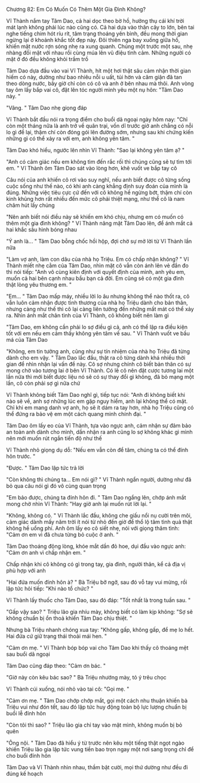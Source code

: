 




Chương 82: Em Có Muốn Có Thêm Một Gia Đình Không?

Vĩ Thành nắm tay Tâm Dao, cả hai dọc theo bờ hồ, hưởng thụ cái khí trời mát lạnh không phải lúc nào cũng có. Cả hai dựa vào thân cây to lớn, bên tai nghe tiếng chim hót ríu rít, tâm trạng thoáng yên bình, đều mong thời gian ngừng lại ở khoảnh khắc tốt đẹp này. Đôi thiên nga bay xuống giữa hồ, khiến mặt nước rợn sóng nhẹ ra xung quanh. Chúng một trước một sau, nhẹ nhàng đối mặt với nhau rồi cùng múa lên vũ điệu tình cảm. Những người có mặt ở đó đều không khỏi trầm trồ

Tâm Dao dựa đầu vào vai Vĩ Thành, hít một hơi thật sâu cảm nhận thời gian hiếm có này, dường như bao nhiêu nỗi u uất, tủi hờn và căm giận đã tan theo dòng nước, bây giờ chỉ còn có cô và anh ở bên nhau mà thôi. Anh vòng tay ôm lấy bắp vai cô, đặt lên tóc người mình yêu một nụ hôn: "Tâm Dao này. "

"Vâng. " Tâm Dao nhẹ giọng đáp

Vĩ Thành bắt đầu nói ra trọng điểm cho buổi dã ngoại ngày hôm nay: "Chỉ còn một tháng nữa là anh trở về quân trại, vốn dĩ trước giờ anh chẳng có nỗi lo gì để lại, thậm chí còn đóng gói lên đường sớm, nhưng sau khi chứng kiến những gì có thể xảy ra với em, anh không yên tâm. "

Tâm Dao khó hiểu, ngước lên nhìn Vĩ Thành: "Sao lại không yên tâm ạ? "

"Anh có cảm giác nếu em không tìm đến rắc rối thì chúng cũng sẽ tự tìm tới em. " Vĩ Thành ôm Tâm Dao sát vào lòng hơn, khẽ vuốt ve bắp tay cô

Câu nói của anh khiến cô rơi vào suy nghĩ, nếu anh biết được cô từng sống cuộc sống như thế nào, có khi anh càng khẳng định suy đoán của mình là đúng. Những việc tiêu cực cứ đến với cô không hề ngừng bớt, thậm chí còn kinh khủng hơn rất nhiều đến mức cô phải thiệt mạng, như thể cô là nam châm hút lấy chúng

"Nên anh biết nói điều này sẽ khiến em khó chịu, nhưng em có muốn có thêm một gia đình không? " Vĩ Thành nâng mặt Tâm Dao lên, để ánh mắt cả hai khắc sâu hình bóng nhau

"Ý anh là... " Tâm Dao bỗng chốc hồi hộp, đợi chờ sự mở lời từ Vĩ Thành lần nữa

"Làm vợ anh, làm con dâu của nhà họ Triệu. Em có chấp nhận không? " Vĩ Thành miết nhẹ cằm của Tâm Dao, nhìn mặt cô vẫn còn ánh lên vẻ đắn đo thì nói tiếp: "Anh vô cùng kiên định với quyết định của mình, anh yêu em, muốn cả hai bên cạnh nhau bầu bạn cả đời. Em cũng sẽ có một gia đình thật lòng yêu thương em. "

"Em... " Tâm Dao mấp máy, nhiều lời lo âu nhưng không thể nào thốt ra, cô vẫn luôn cảm nhận được tình thương của nhà họ Triệu dành cho bản thân, nhưng càng như thế thì cô lại càng liên tưởng đến những mất mát có thể xảy ra. Nhìn ánh mắt chân tình của Vĩ Thành, cô không biết nên làm gì

"Tâm Dao, em không cần phải lo sợ điều gì cả, anh có thể lập ra điều kiện tốt với em nếu em cảm thấy không yên tâm về sau. " Vĩ Thành vuốt ve bầu má của Tâm Dao


"Không, em tin tưởng anh, cũng như sự tín nhiệm của nhà họ Triệu đã từng dành cho em vậy. " Tâm Dao lắc đầu, thật ra cô từng dành khá nhiều thời gian để nhìn nhận lại vấn đề này. Cô sợ nhưng chính cô biết bản thân có sự mong chờ vào tương lai ở bên Vĩ Thành. Có lẽ cô nên đặt cược tương lai một lần nữa thì mới biết được liệu nó sẽ có sự thay đổi gì không, đã bỏ mạng một lần, cô còn phải sợ gì nữa chứ

Vĩ Thành không biết Tâm Dao nghĩ gì, tiếp tục nói: "Anh đi không biết khi nào sẽ về, anh sợ những lúc em gặp nguy hiểm, anh lại không thể có mặt. Chỉ khi em mang danh vợ anh, họ sẽ ít dám ra tay hơn, nhà họ Triệu cũng có thể đứng ra bảo vệ em một cách quang minh chính đại. "

Tâm Dao ôm lấy eo của Vĩ Thành, tựa vào ngực anh, cảm nhận sự đảm bảo an toàn anh dành cho mình, dần nhận ra anh cũng lo sợ không khác gì mình nên mới muốn rút ngắn tiến độ như thế

Vĩ Thành nhỏ giọng dụ dỗ: "Nếu em vẫn còn để tâm, chúng ta có thể đính hôn trước. "

"Được. " Tâm Dao lập tức trả lời

"Còn không thì chúng ta... Em nói gì? " Vĩ Thành ngẩn người, dường như đã bỏ qua câu nói gì đó vô cùng quan trọng

"Em bảo được, chúng ta đính hôn đi. " Tâm Dao ngẩng lên, chớp ánh mắt mong chờ nhìn Vĩ Thành: "Hay giờ anh lại muốn rút lời lại. "

"Không, không có. " Vĩ Thành lắc đầu, không che giấu nổi nụ cười trên môi, cảm giác dành mấy năm trời ít nói từ nhỏ đến giờ để thổ lộ tâm tình quả thật không hề uổng phí. Anh ôm lấy eo cô siết nhẹ, nói với giọng thâm tình: "Cảm ơn em vì đã chưa từng bỏ cuộc ở anh. "

Tâm Dao thoáng động lòng, khóe mắt dần đỏ hoe, dụi đầu vào ngực anh: "Cảm ơn anh vì chấp nhận em. "

Chấp nhận khi cô không có gì trong tay, gia đình, người thân, kể cả địa vị phù hợp với anh



"Hai đứa muốn đính hôn à? " Bà Triệu bỡ ngỡ, sau đó vỗ tay vui mừng, rồi lập tức hỏi tiếp: "Khi nào tổ chức? "

Vĩ Thành lấy thuốc cho Tâm Dao, sau đó đáp: "Tốt nhất là trong tuần sau. "

"Gấp vậy sao? " Triệu lão gia nhíu mày, không biết có làm kịp không: "Sợ sẽ không chuẩn bị ổn thoả khiến Tâm Dao chịu thiệt. "

Nhưng bà Triệu nhanh chóng xua tay: "Không gấp, không gấp, để mẹ lo hết. Hai đứa cứ giữ trạng thái thoải mái hen. "

"Cảm ơn mẹ. " Vĩ Thành bóp bóp vai cho Tâm Dao khi thấy cô thoáng mệt sau buổi dã ngoại

Tâm Dao cũng đáp theo: "Cảm ơn bác. "

"Giờ này còn kêu bác sao? " Bà Triệu nhướng mày, tỏ ý trêu chọc

Vĩ Thành cúi xuống, nói nhỏ vào tai cô: "Gọi mẹ. "

"Cảm ơn mẹ. " Tâm Dao chớp chớp mắt, gọi một cách nhu thuận khiến bà Triệu vui như đón tết, sau đó lập tức huy động toàn bộ lực lượng chuẩn bị buổi lễ đính hôn

"Còn tôi thì sao? " Triệu lão gia chỉ tay vào mặt mình, không muốn bị bỏ quên

"Ông nội. " Tâm Dao đã hiểu ý từ trước nên kêu một tiếng thật ngọt ngào khiến Triệu lão gia lập tức vung tiền bao trọn ngay một nơi sang trọng chỉ để cho buổi đính hôn

Tâm Dao và Vĩ Thành nhìn nhau, thầm bật cười, mọi thứ dường như đều đi đúng kế hoạch




